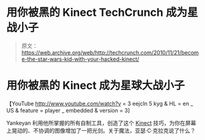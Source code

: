 # 用你被黑的 Kinect TechCrunch 成为星战小子

> 原文：<https://web.archive.org/web/http://techcrunch.com/2010/11/21/become-the-star-wars-kid-with-your-hacked-kinect/>

# 用你被黑的 Kinect 成为星球大战小子

【YouTube http://www.youtube.com/watch?v = 3 eejcln 5 kyg & HL = en _ US & feature = player _ embedded & version = 3]

Yankeyan 利用他所掌握的所有自制工具，创造了这个 [Kinect](https://web.archive.org/web/20230203062043/http://crunchgear.com/tag/Kinect) 技巧，为你在屏幕上晃动的、不协调的图像增加了一把光剑。关于魔法，亚瑟·C·克拉克说了什么？